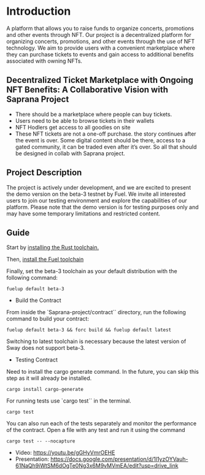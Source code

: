 # Introduction

A platform that allows you to raise funds to organize concerts, promotions and other events through NFT. 
Our project is a decentralized platform for organizing concerts, promotions, and other events through the use of NFT technology. We aim to provide users with a convenient marketplace where they can purchase tickets to events and gain access to additional benefits associated with owning NFTs.

## Decentralized Ticket Marketplace with Ongoing NFT Benefits: A Collaborative Vision with Saprana Project

* There should be a marketplace where people can buy tickets. 
* Users need to be able to browse tickets in their wallets
* NFT Hodlers get access to all goodies on site
* These NFT tickets are not a one-off purchase. the story continues after the event is over. Some digital content should be there, access to a gated community, it can be traded even after it’s over. So all that should be designed in collab with Saprana project.

## Project Description

The project is actively under development, and we are excited to present the demo version on the beta-3 testnet by Fuel. We invite all interested users to join our testing environment and explore the capabilities of our platform. Please note that the demo version is for testing purposes only and may have some temporary limitations and restricted content.

## Guide

Start by [installing the Rust toolchain.](https://www.rust-lang.org/tools/install)

Then, [install the Fuel toolchain](https://github.com/FuelLabs/fuelup)

Finally, set the beta-3 toolchain as your default distribution with the following command:
```
fuelup default beta-3
```
* Build the Contract

From inside the    `Saprana-project/contract`` directory, run the following command to build your contract:
```
fuelup default beta-3 && forc build && fuelup default latest
```
Switching to latest toolchain is necessary because the latest version of Sway does not support beta-3.
* Testing Contract

Need to install the cargo generate command. In the future, you can skip this step as it will already be installed.
```
cargo install cargo-generate
```
For running tests use `cargo test`` in the terminal.
```
cargo test
```
You can also run each of the tests separately and monitor the performance of the contract. Open a file with any test and run it using the command
```
cargo test -- --nocapture  
```




* Video: https://youtu.be/gGHyVmrOEHE
* Presentation: https://docs.google.com/presentation/d/1l1yzOYVauh-61NaQh9iWtSM6dOgTe0Ng3x6M9vMVmEA/edit?usp=drive_link
